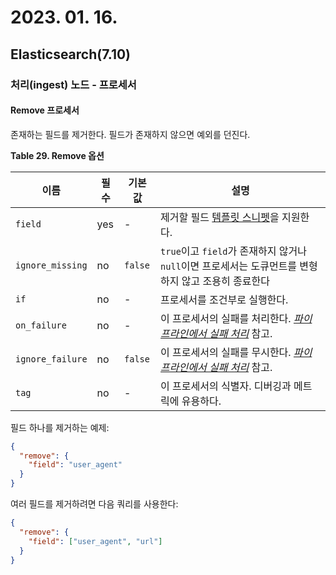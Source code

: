 # 2023. 01. 16.

## Elasticsearch(7.10)

### 처리(ingest) 노드 - 프로세서

#### Remove 프로세서

존재하는 필드를 제거한다. 필드가 존재하지 않으면 예외를 던진다.

**Table 29. Remove 옵션**

| 이름             | 필수 | 기본값  | 설명                                                         |
| ---------------- | ---- | ------- | ------------------------------------------------------------ |
| `field`          | yes  | -       | 제거할 필드 [템플릿 스니펫](https://www.elastic.co/guide/en/elasticsearch/reference/7.10/accessing-data-in-pipelines.html#accessing-template-fields)을 지원한다. |
| `ignore_missing` | no   | `false` | `true`이고 `field`가 존재하지 않거나 `null`이면 프로세서는 도큐먼트를 변형하지 않고 조용히 종료한다 |
| `if`             | no   | -       | 프로세서를 조건부로 실행한다.                                |
| `on_failure`     | no   | -       | 이 프로세서의 실패를 처리한다. [*파이프라인에서 실패 처리*](https://www.elastic.co/guide/en/elasticsearch/reference/7.10/handling-failure-in-pipelines.html) 참고. |
| `ignore_failure` | no   | `false` | 이 프로세서의 실패를 무시한다. [*파이프라인에서 실패 처리*](https://www.elastic.co/guide/en/elasticsearch/reference/7.10/handling-failure-in-pipelines.html) 참고. |
| `tag`            | no   | -       | 이 프로세서의 식별자. 디버깅과 메트릭에 유용하다.            |

필드 하나를 제거하는 예제:

```json
{
  "remove": {
    "field": "user_agent"
  }
}
```

여러 필드를 제거하려면 다음 쿼리를 사용한다:

```json
{
  "remove": {
    "field": ["user_agent", "url"]
  }
}
```

